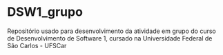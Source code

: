 # DSW1_grupo
Repositório usado para desenvolvimento da atividade em grupo do curso de Desenvolvimento de Software 1, cursado na Universidade Federal de São Carlos - UFSCar
